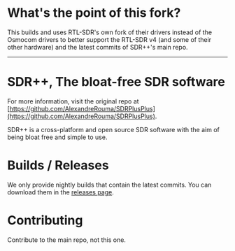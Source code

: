 # What's the point of this fork?
 
This builds and uses RTL-SDR's own fork of their drivers instead of the Osmocom drivers to better support the RTL-SDR v4 (and some of their other hardware) and the latest commits of SDR++'s main repo.

--------------

# SDR++, The bloat-free SDR software  

For more information, visit the original repo at [https://github.com/AlexandreRouma/SDRPlusPlus](https://github.com/AlexandreRouma/SDRPlusPlus).

SDR++ is a cross-platform and open source SDR software with the aim of being bloat free and simple to use.

# Builds / Releases

We only provide nightly builds that contain the latest commits. You can download them in the [releases page](https://github.com/pedromorais486/SDRPlusPlus/releases).

# Contributing

Contribute to the main repo, not this one.
